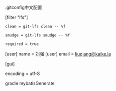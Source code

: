 

.gitconfig中文配置

[filter "lfs"]

	clean = git-lfs clean -- %f
	
	smudge = git-lfs smudge -- %f
	
	required = true
[user]
	name = 刘强
[user]
	email = liuqiang@kaike.la

[gui]

encoding = utf-8


gradle mybatisGenerate
